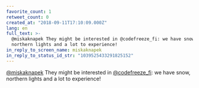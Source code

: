 ```yaml
---
favorite_count: 1
retweet_count: 0
created_at: "2018-09-11T17:10:09.000Z"
lang: en
full_text: >-
  @miskaknapek They might be interested in @codefreeze_fi: we have snow,
  northern lights and a lot to experience!
in_reply_to_screen_name: miskaknapek
in_reply_to_status_id_str: "1039525433291825152"
---
```


[@miskaknapek](https://twitter.com/miskaknapek) They might be interested in
[@codefreeze_fi](https://twitter.com/codefreeze_fi): we have snow, northern
lights and a lot to experience!
